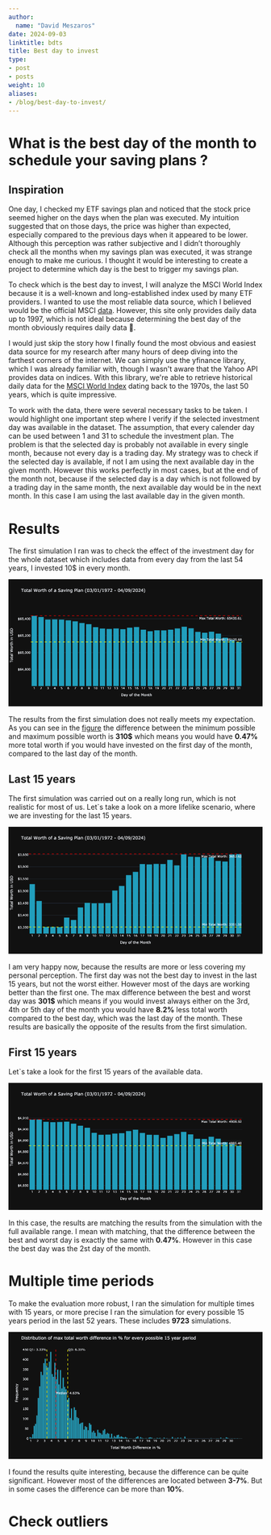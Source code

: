 ```yaml
---
author:
  name: "David Meszaros"
date: 2024-09-03
linktitle: bdts
title: Best day to invest
type:
- post
- posts
weight: 10
aliases:
- /blog/best-day-to-invest/
---
```

# What is the best day of the month to schedule your saving plans ? 

## Inspiration

One day, I checked my ETF savings plan and noticed that the stock price seemed higher on the days when the plan was executed. My intuition suggested that on those days, the price was higher than expected, especially compared to the previous days when it appeared to be lower. Although this perception was rather subjective and I didn’t thoroughly check all the months when my savings plan was executed, it was strange enough to make me curious. I thought it would be interesting to create a project to determine which day is the best to trigger my savings plan.

To check which is the best day to invest, I will analyze the MSCI World Index because it is a well-known and long-established index used by many ETF providers. I wanted to use the most reliable data source, which I believed would be the official MSCI [data](https://www.msci.com/end-of-day-history). However, this site only provides daily data up to 1997, which is not ideal because determining the best day of the month obviously requires daily data 🧐.

I would just skip the story how I finally found the most obvious and easiest data source for my research after many hours of deep diving into the farthest corners of the internet. We can simply use the yfinance library, which I was already familiar with, though I wasn't aware that the Yahoo API provides data on indices. With this library, we're able to retrieve historical daily data for the [MSCI World Index](https://finance.yahoo.com/quote/%5E990100-USD-STRD/history/?filter=history) dating back to the 1970s, the last 50 years, which is quite impressive. 

To work with the data, there were several necessary tasks to be taken. I would highlight one important step where I verify if the selected investment day was available in the dataset.
The assumption, that every calender day can be used between 1 and 31 to schedule the investment plan. The problem is that the selected day is probably not available in every single month, because not every day is a trading day. 
My strategy was to check if the selected day is available, if not I am using the next available day in the given month. However this works perfectly in most cases, but at the end of the month not, because if the selected day is a day which is not followed by a trading day in the same month, the next available day would be in the next month. In this case I am using the last available day in the given month.

# Results

The first simulation I ran was to check the effect of the investment day for the whole dataset which includes data from every day from the last 54 years, I invested 10$ in every month.

<a id="figure1"></a>

![1. figure](assets/saving_plan_max_period.png)


The results from the first simulation does not really meets my expectation. As you can see in the [figure](#figure1) the difference between the minimum possible and maximum possible worth is **310$** which means you would have **0.47%** more total worth if you would have invested on the first day of the  month, compared to the last day of the month.

## Last 15 years

The first simulation was carried out on a really long run, which is not realistic for most of us. Let`s take a look on a more lifelike scenario, where we are investing for the last 15 years.

<a id="figure2"></a>

![2. figure](assets/saving_plan_2009_2024.png)

I am very happy now, because the results are more or less covering my personal perception. The first day was not the best day to invest in the last 15 years, but not the worst either. However most of the days are working better than the first one.
The max difference between the best and worst day was **301$** which means if you would invest always either on the 3rd, 4th or 5th day of the month you would have **8.2%** less total worth compared to the best day, which was the last day of the month. These results are basically the opposite of the results from the first simulation. 

## First 15 years

Let`s take a look for the first 15 years of the available data.

<a id="figure3"></a>

![3. figure](assets/saving_plan_1972_1987.png)

In this case, the results are matching the results from the simulation with the full available range. I mean with matching, that the  difference between the best and worst day is exactly the same with **0.47%**. However in this case the best day was the 2st day of the month.

# Multiple time periods

To make the evaluation more robust, I ran the simulation for multiple times with  15 years, or more precise I ran the simulation for every possible 15 years period in the last 52 years. These includes **9723** simulations.

<a id="figure4"></a>

![4. figure](assets/max_total_worth_difference.png)

I found the results quite interesting, because the difference can be quite significant. However most of the differences are located between **3-7%**. But in some cases the difference can be more than **10%**.



# Check outliers

